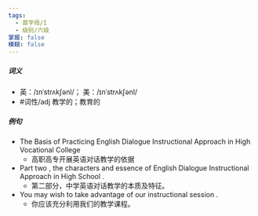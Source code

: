```yaml
---
tags:
  - 首字母/I
  - 级别/六级
掌握: false
模糊: false
---
```

##### 词义
- 英：/ɪnˈstrʌkʃənl/； 美：/ɪnˈstrʌkʃənl/
- #词性/adj  教学的；教育的
##### 例句
- The Basis of Practicing English Dialogue Instructional Approach in High Vocational College
	- 高职高专开展英语对话教学的依据
- Part two , the characters and essence of English Dialogue Instructional Approach in High School .
	- 第二部分，中学英语对话教学的本质及特征。
- You may wish to take advantage of our instructional session .
	- 你应该充分利用我们的教学课程。
